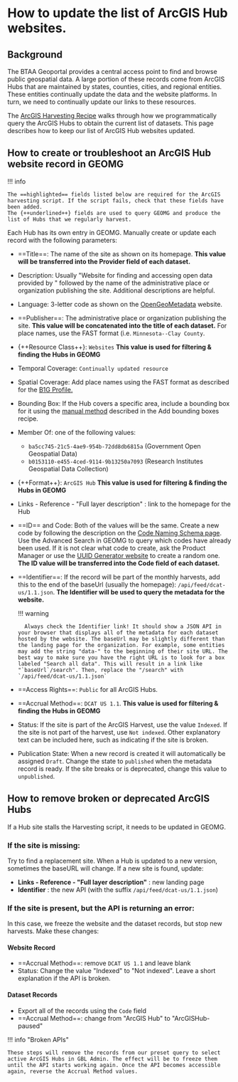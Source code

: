 # How to update the list of ArcGIS Hub websites.

## Background

The BTAA Geoportal provides a central access point to find and browse public geospatial data. A large portion of these records come from ArcGIS Hubs that are maintained by states, counties, cities, and regional entities. These entities continually update the data and the website platforms. In turn, we need to continually update our links to these resources.

The [ArcGIS Harvesting Recipe](https://geobtaa.github.io/metadata/recipes/R-01_arcgis-hubs/) walks through how we programmatically query the ArcGIS Hubs to obtain the current list of datasets.  This page describes how to keep our list of ArcGIS Hub websites updated.

## How to create or troubleshoot an ArcGIS Hub website record in GEOMG

!!! info

	The ==highlighted== fields listed below are required for the ArcGIS harvesting script. If the script fails, check that these fields have been added.
	The {++underlined++} fields are used to query GEOMG and produce the list of Hubs that we regularly harvest.

Each Hub has its own entry in GEOMG. Manually create or update each record with the following parameters:

* ==Title==: The name of the site as shown on its homepage. **This value will be transferred into the Provider field of each dataset.**
* Description: Usually "Website for finding and accessing open data provided by " followed by the name of the administrative place or organization publishing the site. Additional descriptions are helpful.
* Language: 3-letter code as shown on the [OpenGeoMetadata](https://opengeometadata.org/ogm-aardvark/#language-values) website.
* ==Publisher==: The administrative place or organization publishing the site. **This value will be concatenated into the title of each dataset.** For place names, use the FAST format (i.e. `Minnesota--Clay County`.
* {++Resource Class++}: `Websites` **This value is used for filtering & finding the Hubs in GEOMG**
* Temporal Coverage: `Continually updated resource`
* Spatial Coverage: Add place names using the FAST format as described for the [B1G Profile.](https://geobtaa.github.io/metadata/input-guidelines/#spatial-coverage)
* Bounding Box: If the Hub covers a specific area, include a bounding box for it using the [manual method](add-bbox.md) described in the Add bounding boxes recipe.
* Member Of: one of the following values: 
     * `ba5cc745-21c5-4ae9-954b-72dd8db6815a`  (Government Open Geospatial Data)
     * `b0153110-e455-4ced-9114-9b13250a7093` (Research Institutes Geospatial Data Collection)
* {++Format++}: `ArcGIS Hub` **This value is used for filtering & finding the Hubs in GEOMG**
* Links - Reference - "Full layer description" : link to the homepage for the Hub
* ==ID== and Code: Both of the values will be the same. Create a new code by following the description on the [Code Naming Schema page](../codeNamingSchema.md). Use the Advanced Search in GEOMG to query which codes have already been used. If it is not clear what code to create, ask the Product Manager or use the [UUID Generator website](https://www.uuidgenerator.net) to create a random one. **The ID value will be transferred into the Code field of each dataset.**
* ==Identifier==: If the record will be part of the monthly harvests, add this to the end of the baseUrl (usually the homepage): `/api/feed/dcat-us/1.1.json`. **The Identifier will be used to query the metadata for the website.**

    !!! warning
    
        Always check the Identifier link! It should show a JSON API in your browser that displays all of the metadata for each dataset hosted by the website. The baseUrl may be slightly different than the landing page for the organization. For example, some entities may add the string "data-" to the beginning of their site URL. The best way to make sure you have the right URL is to look for a box labeled "Search all data". This will result in a link like "`baseUrl`/search". Then, replace the "/search" with `/api/feed/dcat-us/1.1.json`

* ==Access Rights==: `Public` for all ArcGIS Hubs.
* ==Accrual Method==: `DCAT US 1.1`. **This value is used for filtering & finding the Hubs in GEOMG**
* Status: If the site is part of the ArcGIS Harvest, use the value `Indexed`. If the site is not part of the harvest, use `Not indexed`. Other explanatory text can be included here, such as indicating if the site is broken.
* Publication State: When a new record is created it will automatically be assigned `Draft`. Change the state to `published` when the metadata record is ready. If the site breaks or is deprecated, change this value to `unpublished`.

## How to remove broken or deprecated ArcGIS Hubs

If a Hub site stalls the Harvesting script, it needs to be updated in GEOMG.

### If the site is missing:

Try to find a replacement site. When a Hub is updated to a new version, sometimes the baseURL will change. If a new site is found, update:

* **Links - Reference - "Full layer description"** : new landing page 
* **Identifier** : the new API (with the suffix `/api/feed/dcat-us/1.1.json`)

### If the site is present, but the API is returning an error:

In this case, we freeze the website and the dataset records, but stop new harvests. Make these changes:


#### Website Record

* ==Accrual Method==: remove `DCAT US 1.1` and leave blank
* Status: Change the value "Indexed" to "Not indexed". Leave a short explanation if the API is broken.

#### Dataset Records

* Export all of the records using the `Code` field
* ==Accrual Method==: change from "ArcGIS Hub" to "ArcGISHub-paused"

!!! info "Broken APIs"

	These steps will remove the records from our preset query to select active ArcGIS Hubs in GBL Admin. The effect will be to freeze them until the API starts working again. Once the API becomes accessible again, reverse the Accrual Method values.














